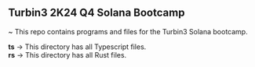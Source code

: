 ## Turbin3 2K24 Q4 Solana Bootcamp

~ This repo contains programs and files for the Turbin3 Solana bootcamp.

**ts** -> This directory has all Typescript files.
</br>
**rs** -> This directory has all Rust files.
